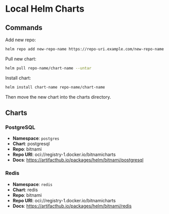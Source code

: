 # Local Helm Charts

## Commands

Add new repo:

```sh
helm repo add new-repo-name https://repo-uri.example.com/new-repo-name
```

Pull new chart:

```sh
helm pull repo-name/chart-name --untar
```

Install chart:

```sh
helm install chart-name repo-name/chart-name
```

Then move the new chart into the charts directory.

## Charts

### PostgreSQL

- **Namespace**: `postgres`
- **Chart**: postgresql
- **Repo**: bitnami
- **Repo URI**: oci://registry-1.docker.io/bitnamicharts
- **Docs**: <https://artifacthub.io/packages/helm/bitnami/postgresql>

### Redis

- **Namespace**: `redis`
- **Chart**: redis
- **Repo**: bitnami
- **Repo URI**: oci://registry-1.docker.io/bitnamicharts
- **Docs**: <https://artifacthub.io/packages/helm/bitnami/redis>
